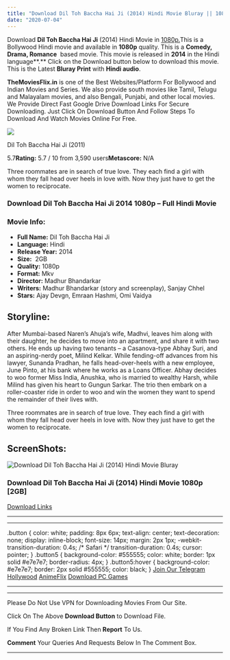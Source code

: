 ```yaml
---
title: "Download Dil Toh Baccha Hai Ji (2014) Hindi Movie Bluray || 1080p [2GB]"
date: "2020-07-04"
---
```


Download **Dil Toh Baccha Hai Ji** (2014) Hindi Movie in [1080p.](https://1moviesflix.com/1080p-movies/)This is a Bollywood Hindi movie and available in **1080p** quality. This is a **Comedy, Drama, Romance**  based movie. This movie is released in **2014** in the Hindi language**.** Click on the Download button below to download this movie. This is the Latest **Bluray Print** with **Hindi audio**.

**TheMoviesFlix.in** is one of the Best Websites/Platform For Bollywood and Indian Movies and Series. We also provide south movies like Tamil, Telugu and Malayalam movies, and also Bengali, Punjabi, and other local movies. We Provide Direct Fast Google Drive Download Links For Secure Downloading. Just Click On Download Button And Follow Steps To Download And Watch Movies Online For Free.

[![](https://m.media-amazon.com/images/M/MV5BYzJiNzgzNzEtNTcxNC00MjQ5LWE0ZmYtZjk2NjgxYzFhNDEzXkEyXkFqcGdeQXVyNDUzOTQ5MjY@._V1_SX300.jpg)](https://www.imdb.com/title/tt1727496/ "Dil Toh Baccha Hai Ji")

Dil Toh Baccha Hai Ji (2011)

5.7**Rating:** 5.7 / 10 from 3,590 users**Metascore:** N/A

Three roommates are in search of true love. They each find a girl with whom they fall head over heels in love with. Now they just have to get the women to reciprocate.

### Download Dil Toh Baccha Hai Ji 2014 1080p – Full Hindi Movie

### Movie Info:

- **Full Name:** Dil Toh Baccha Hai Ji
- **Language:** Hindi
- **Release Year:** 2014
- **Size:**  2GB
- **Quality:** 1080p
- **Format:** Mkv
- **Director:** Madhur Bhandarkar
- **Writers:** Madhur Bhandarkar (story and screenplay), Sanjay Chhel
- **Stars:** Ajay Devgn, Emraan Hashmi, Omi Vaidya

## Storyline:

After Mumbai-based Naren’s Ahuja’s wife, Madhvi, leaves him along with their daughter, he decides to move into an apartment, and share it with two others. He ends up having two tenants – a Casanova-type Abhay Suri, and an aspiring-nerdy poet, Milind Kelkar. While fending-off advances from his lawyer, Sunanda Pradhan, he falls head-over-heels with a new employee, June Pinto, at his bank where he works as a Loans Officer. Abhay decides to woo former Miss India, Anushka, who is married to wealthy Harsh, while Milind has given his heart to Gungun Sarkar. The trio then embark on a roller-coaster ride in order to woo and win the women they want to spend the remainder of their lives with.

Three roommates are in search of true love. They each find a girl with whom they fall head over heels in love with. Now they just have to get the women to reciprocate.

## ScreenShots:

![Download Dil Toh Baccha Hai Ji (2014) Hindi Movie Bluray](https://i.imgur.com/z1AGL2I.jpg)

### Download Dil Toh Baccha Hai Ji (2014) Hindi Movie 1080p \[2GB\] 

[Download Links](https://1moviesflix.com?a270777880=VENSNmhlanZJTHJXY2Z0V1B0SkZHSkk4aWRCNkd0V3A1VHhHYWh2M0RJTDhSMlgwVWVZTUhMN3Vkd3Fvb2c3QXRRb2ZkdnlKZ1pTUW9kbmt1b0hNR3pETFE5SlMyWFlEM3lSaERUVmRvcFE9)

* * *

* * *

.button { color: white; padding: 8px 6px; text-align: center; text-decoration: none; display: inline-block; font-size: 14px; margin: 2px 1px; -webkit-transition-duration: 0.4s; /\* Safari \*/ transition-duration: 0.4s; cursor: pointer; } .button5 { background-color: #555555; color: white; border: 1px solid #e7e7e7; border-radius: 4px; } .button5:hover { background-color: #e7e7e7; border: 2px solid #555555; color: black; } [Join Our Telegram](http://gdrivepro.xyz/join.php) [Hollywood](https://moviesverse.com/) [AnimeFlix](https://animeflix.in/) [Download PC Games](https://gamesflix.net/)  

* * *

* * *

  

Please Do Not Use VPN for Downloading Movies From Our Site.

Click On The Above **Download Button** to Download File.

If You Find Any Broken Link Then **Report** To Us.

**Comment** Your Queries And Requests Below In The Comment Box.

* * *
